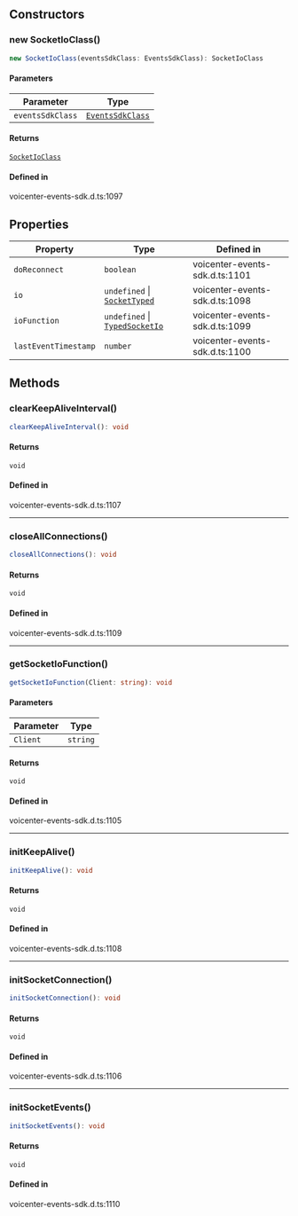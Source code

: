 ## Constructors

### new SocketIoClass()

```ts
new SocketIoClass(eventsSdkClass: EventsSdkClass): SocketIoClass
```

#### Parameters

| Parameter | Type |
| ------ | ------ |
| `eventsSdkClass` | [`EventsSdkClass`](EventsSdkClass.md) |

#### Returns

[`SocketIoClass`](SocketIoClass.md)

#### Defined in

voicenter-events-sdk.d.ts:1097

## Properties

| Property | Type | Defined in |
| ------ | ------ | ------ |
| `doReconnect` | `boolean` | voicenter-events-sdk.d.ts:1101 |
| `io` | `undefined` \| [`SocketTyped`](../type-aliases/SocketTyped.md) | voicenter-events-sdk.d.ts:1098 |
| `ioFunction` | `undefined` \| [`TypedSocketIo`](../type-aliases/TypedSocketIo.md) | voicenter-events-sdk.d.ts:1099 |
| `lastEventTimestamp` | `number` | voicenter-events-sdk.d.ts:1100 |

## Methods

### clearKeepAliveInterval()

```ts
clearKeepAliveInterval(): void
```

#### Returns

`void`

#### Defined in

voicenter-events-sdk.d.ts:1107

***

### closeAllConnections()

```ts
closeAllConnections(): void
```

#### Returns

`void`

#### Defined in

voicenter-events-sdk.d.ts:1109

***

### getSocketIoFunction()

```ts
getSocketIoFunction(Client: string): void
```

#### Parameters

| Parameter | Type |
| ------ | ------ |
| `Client` | `string` |

#### Returns

`void`

#### Defined in

voicenter-events-sdk.d.ts:1105

***

### initKeepAlive()

```ts
initKeepAlive(): void
```

#### Returns

`void`

#### Defined in

voicenter-events-sdk.d.ts:1108

***

### initSocketConnection()

```ts
initSocketConnection(): void
```

#### Returns

`void`

#### Defined in

voicenter-events-sdk.d.ts:1106

***

### initSocketEvents()

```ts
initSocketEvents(): void
```

#### Returns

`void`

#### Defined in

voicenter-events-sdk.d.ts:1110

